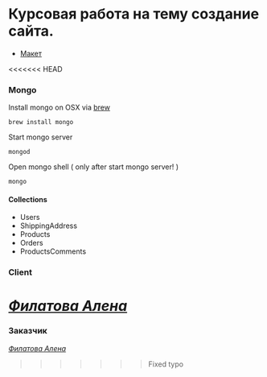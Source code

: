 # Курсовая работа на тему создание сайта. 

- [Макет](http://psd-html-css.ru/templates/startup-besplatnyy-psd-shablon-lendinga)

<<<<<<< HEAD
### Mongo
Install mongo on OSX via [brew](https://brew.sh)

    brew install mongo

Start mongo server

    mongod
   
Open mongo shell ( only after start mongo server! )
    
    mongo   
    
#### Collections
- Users
- ShippingAddress
- Products
- Orders
- ProductsComments

### Client
[*Филатова Алена*](https://vk.com/alenafilatowa)
=======
### Заказчик
[*Филатова Алена*](https://vk.com/alenafilatowa)
>>>>>>> Fixed typo
